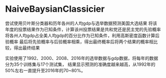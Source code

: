 # NaiveBaysianClassicier

尝试使用贝叶斯分类器和历年各州的人均gdp与选举数据预测美国大选结果
将该年度的投票结果作为已知条件，计算该州投票结果是共和党还是民主党的先验概率
将各州人均gdp占全美人均gdp的百分比作为已知条件，利用高斯密度函数计算后验概率
最后将先验概率与后验概率相乘，得出最终概率后将两个结果的概率相比较，得出最终结果

实验使用了1992、2000、2008、2016年的选举数据与gdp数据，将每年的数据分为35个训练集与17个测试集，
结果显示预测的准确度越来越高，从1992年的50%左右一直提升至2016年的70~80%。
